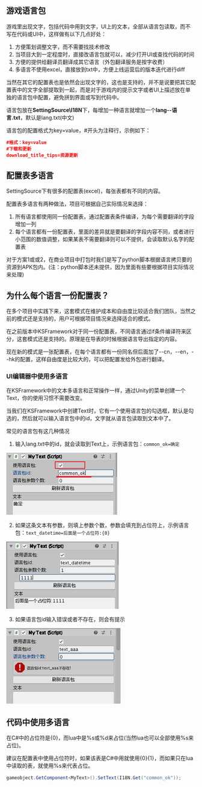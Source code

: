 ## 游戏语言包

游戏里出现文字，包括代码中用到文字，UI上的文本，全部从语言包读取，而不写在代码或UI中，这样做有以下几点好处：

1. 方便策划调整文字，而不需要找技术修改
2. 当项目大到一定程度时，直接改语言包就可以，减少打开UI或查找代码的时间
3. 方便的提供给翻译员翻译成其它语言（外包翻译服务是按字收费）
4. 多语言不使用excel，直接放到txt中，方便上线运营后的版本迭代进行diff

当然在其它的配置表也是依然会出现文字的，这也是支持的，并不是说要把其它配置表中的文字全部提取到一起，而是对于游戏内的提示文字或者UI上描述放在单独的语言包中配置，避免拼到界面或写到代码中。

语言包放在**SettingSource\I18N**下，每增加一种语言就增加一个**lang--语言.txt**，默认是lang.txt(中文)

语言包的配置格式为key=value，#开头为注释行，示例如下：

```json
#格式：key=value
#下载和更新
download_title_tips=资源更新
```

## 配置表多语言

SettingSource下有很多的配置表(excel)，每张表都有不同的内容。

配置表多语言有两种做法，项目可根据自己实际情况来选择：

1. 所有语言都使用同一份配置表，通过配置表条件编译，为每个需要翻译的字段增加一列
2. 每个语言都有一份配置表，里面的差异就是要翻译的字段内容不同，或者进行小范围的数值调整，如果某表不需要翻译则可以不提供，会读取默认名字的配置表

对于方案1或或2，在商业项目中打包时我们是写了python脚本根据语言拷贝要的资源到APK包内。(注：python脚本还未提供，因为里面有些要根据项目实际情况来处理)

## 为什么每个语言一份配置表？

在多个项目中实践下来，这套模式在维护成本和自由度比较适合我们团队，当然之前的模式还是支持的，用户可根据项目情况来选择适合的模式。

在之前版本中KSFramework对于同一份配置表，不同语言通过if条件编译符来区分，这套模式还是支持的。原理是在导表的时候根据语言导出指定的内容。

现在新的模式是一张配置表，在每个语言都有一份同名但后面加了--cn，--en，--hk的配置，这样自由度是比较大的，可以把配置发给外包进行翻译。

### UI编辑器中使用多语言

在KSFramework中的文本多语言和正常操作一样，通过Unity的菜单创建一个Text，你的使用习惯不需要改变。

当我们在KSFramework中创建Text时，它有一个使用语言包的勾选框，默认是勾选的，然后就可以输入语言包中的id，文字就从语言包读取到文本中了。

常见的语言包有这几种情况

1. 输入lang.txt中的id，就会读取到Text上，示例语言包：`common_ok=确定`

![输入语言包](../images/setting/i18n_normal.png)

2. 如果这条文本有参数，则填上参数个数，参数会填充到占位符上，示例语言包：`text_datetime=后面是一个占位符:{0}`

![输入语言包](../images/setting/i18n_format.png)

3. 如果语言包id输入错误或者不存在，则会有提示

![输入语言包](../images/setting/i18n_not_find_langid.png)

## 代码中使用多语言

在C#中的占位符是{0}，而lua中是%s或%d来占位(当然lua也可以全部使用%s来占位)。

建议在配置表中使用占位符时，如果该表是C#中用就使用{0}{1}，而如果只在lua中读取的表，就使用%s来代表占位。

```c#
gameobject.GetComponent<MyText>().SetText(I18N.Get("common_ok"));
```
